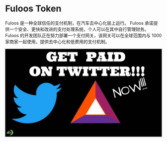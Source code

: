 # Fuloos Token

Fuloos 是一种全球信任的支付机制，在汽车去中心化层上运行。 Fuloos 承诺提供一个安全、更快和改进的支付处理系统，个人可以在其中自行管理财务。
Fuloos 的开发团队正在努力部署一个支付网关，该网关可以在全球范围内与 1000 家商家一起使用，提供去中心化和低费用的支付机制。

![maxresdefault](maxresdefault.jpg)

